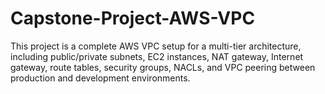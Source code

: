# Capstone-Project-AWS-VPC
This project is a complete AWS VPC setup for a multi-tier architecture, including public/private subnets, EC2 instances, NAT gateway, Internet gateway, route tables, security groups, NACLs, and VPC peering between production and development environments.

